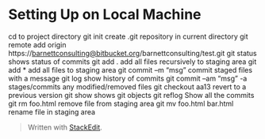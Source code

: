 # Setting Up on Local Machine
cd to project directory
git init			create .git repository in current directory
git remote add origin https://barnettconsulting@bitbucket.org/barnettconsulting/test.git
git status		shows status of commits
git add .			add all files recursively to staging area
git add *			add all files to staging area
git commit –m “msg”	commit staged files with a message
git log			show history of commits
git commit –am “msg”	-a stages/commits any modified/removed files
git checkout aa13		revert to a previous version
git show				shows git objects
git reflog			Show all the commits
git rm foo.html		remove file from staging area
git mv foo.html bar.html	rename file in staging area



> Written with [StackEdit](https://stackedit.io/).
